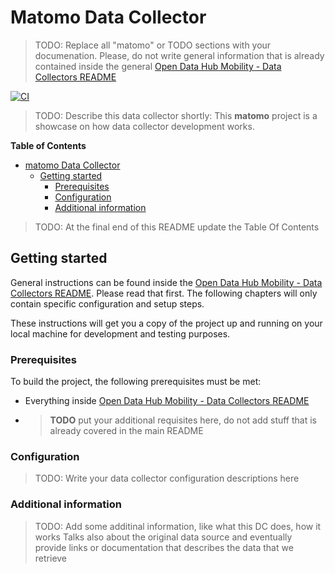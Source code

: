 # Matomo Data Collector

> TODO: Replace all "matomo" or TODO sections with your documenation.
> Please, do not write general information that is already contained inside the
> general [Open Data Hub Mobility - Data Collectors README](../../README.md)

[![CI](https://github.com/noi-techpark/bdp-commons/actions/workflows/ci-matomo.yml/badge.svg)](https://github.com/noi-techpark/bdp-commons/actions/workflows/ci-matomo.yml)

> TODO: Describe this data collector shortly:  This **matomo** project is a
> showcase on how data collector development works.

**Table of Contents**
- [matomo Data Collector](#matomo-data-collector)
	- [Getting started](#getting-started)
		- [Prerequisites](#prerequisites)
		- [Configuration](#configuration)
		- [Additional information](#additional-information)

> TODO: At the final end of this README update the Table Of Contents

## Getting started

General instructions can be found inside the [Open Data Hub Mobility - Data
Collectors README](../../README.md). Please read that first. The following
chapters will only contain specific configuration and setup steps.

These instructions will get you a copy of the project up and running on your
local machine for development and testing purposes.

### Prerequisites

To build the project, the following prerequisites must be met:
- Everything inside [Open Data Hub Mobility - Data Collectors README](../../README.md#prerequisites)
- > **TODO** put your additional requisites here, do not add stuff that is already covered in the main README

### Configuration

> TODO: Write your data collector configuration descriptions here

### Additional information

> TODO: Add some additinal information, like what this DC does, how it works
> Talks also about the original data source and eventually provide links or
> documentation that describes the data that we retrieve
